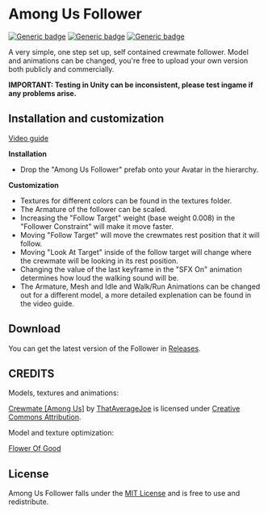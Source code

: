 # Among Us Follower
[![Generic badge](https://img.shields.io/badge/Unity-2019.4.31f1-informational.svg)](https://unity3d.com/unity/whats-new/2019.4.31)
[![Generic badge](https://img.shields.io/badge/SDK-AvatarSDK3-informational.svg)](https://vrchat.com/home/download)
[![Generic badge](https://img.shields.io/badge/License-MIT-informational.svg)](https://github.com/hfcRed/Among-Us-Follower/blob/main/LICENSE)

A very simple, one step set up, self contained crewmate follower.
Model and animations can be changed, you're free to upload your own version both publicly and commercially.

**IMPORTANT: Testing in Unity can be inconsistent, please test ingame if any problems arise.**

## Installation and customization

[Video guide](https://youtu.be/dRy1cG9nCTo)

**Installation**

* Drop the "Among Us Follower" prefab onto your Avatar in the hierarchy.

**Customization**

* Textures for different colors can be found in the textures folder.
* The Armature of the follower can be scaled.
* Increasing the "Follow Target" weight (base weight 0.008) in the "Follower Constraint" will make it move faster.
* Moving "Follow Target" will move the crewmates rest position that it will follow.
* Moving "Look At Target" inside of the follow target will change where the crewmate will be looking in its rest position.
* Changing the value of the last keyframe in the "SFX On" animation determines how loud the walking sound will be.
* The Armature, Mesh and Idle and Walk/Run Animations can be changed out for a different model, a more detailed explenation can be found in the video guide.

## Download

You can get the latest version of the Follower in [Releases](https://github.com/hfcRed/Among-Us-Follower/releases/latest).

## CREDITS

Models, textures and animations:

[Crewmate [Among Us]](https://skfb.ly/o7tCN) by [ThatAverageJoe](https://sketchfab.com/joewood0203) is licensed under [Creative Commons Attribution](http://creativecommons.org/licenses/by/4.0/).

Model and texture optimization:

[Flower Of Good](https://twitter.com/FlowerGoodYes?t=TA82-6yBUFmA8vuhOQgn6A&s=09)

## License

Among Us Follower falls under the [MIT License](https://github.com/hfcRed/Among-Us-Follower/blob/main/LICENSE) and is free to use and redistribute.
